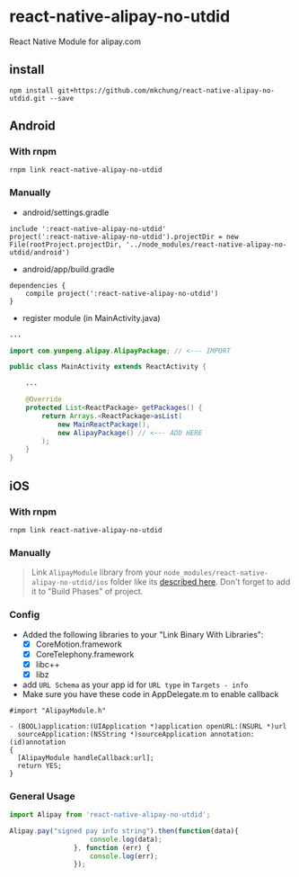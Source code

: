 # react-native-alipay-no-utdid

React Native Module for alipay.com

## install

```
npm install git+https://github.com/mkchung/react-native-alipay-no-utdid.git --save
```

## Android

### With rnpm

```
rnpm link react-native-alipay-no-utdid
```

### Manually

* android/settings.gradle

```
include ':react-native-alipay-no-utdid'
project(':react-native-alipay-no-utdid').projectDir = new File(rootProject.projectDir, '../node_modules/react-native-alipay-no-utdid/android')
```

* android/app/build.gradle

```
dependencies {
    compile project(':react-native-alipay-no-utdid')
}
```

* register module (in MainActivity.java)

```java
...

import com.yunpeng.alipay.AlipayPackage; // <--- IMPORT

public class MainActivity extends ReactActivity {

    ...

    @Override
    protected List<ReactPackage> getPackages() {
        return Arrays.<ReactPackage>asList(
            new MainReactPackage(),
            new AlipayPackage() // <--- ADD HERE
        );
    }
}
```

## iOS

### With rnpm

```
rnpm link react-native-alipay-no-utdid
```

### Manually

> Link `AlipayModule` library from your `node_modules/react-native-alipay-no-utdid/ios` folder like its [described here](http://facebook.github.io/react-native/docs/linking-libraries-ios.html). Don't forget to add it to "Build Phases" of project.

### Config

* Added the following libraries to your "Link Binary With Libraries":
  * [x] CoreMotion.framework
  * [x] CoreTelephony.framework
  * [x] libc++
  * [x] libz
  
* add `URL Schema` as your app id for `URL type` in `Targets - info`
* Make sure you have these code in AppDelegate.m to enable callback

```objective_c
#import "AlipayModule.h"
```

```objective_c
- (BOOL)application:(UIApplication *)application openURL:(NSURL *)url
  sourceApplication:(NSString *)sourceApplication annotation:(id)annotation
{
  [AlipayModule handleCallback:url];
  return YES;
}
```

### General Usage

```javascript
import Alipay from 'react-native-alipay-no-utdid';

```

```javascript
Alipay.pay("signed pay info string").then(function(data){
                    console.log(data);
                }, function (err) {
                    console.log(err);
                });

```
